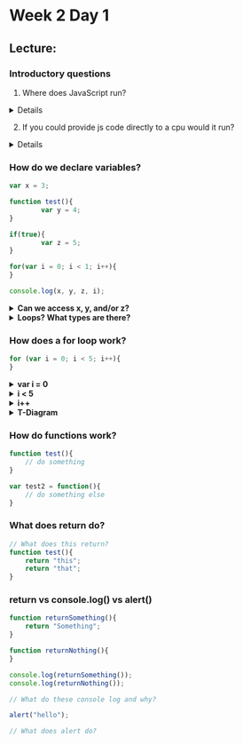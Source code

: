 # Week 2 Day 1

## Lecture:

### Introductory questions

1. Where does JavaScript run?

<details> 
	<br>In our browsers... 
</details>

2. If you could provide js code directly to a cpu would it run?

<details>
	<br><p>No... we must first convert it into machine code / bytecode before it runs, this is done by the javascript engine</p>
	<h4>Examples of JS engines</h4>
	<ul>
		<li>JavaScriptCore</li>
		<li>V8</li>
		<li>Chakra</li>
		<li>Spider Monkey</li>
		<li>Squirrel Fish</li>
	</ul>
	<p>They are written in C/C++ and have the goal of translating our js code into something a cpu can actually run.<br>In other words: JavaScript must be parsed before it can be run.</p>
</details>

### How do we declare variables?
```javascript
var x = 3;

function test(){
		var y = 4;
}

if(true){
		var z = 5;
}

for(var i = 0; i < 1; i++){
}

console.log(x, y, z, i);
```

<details> 
	<summary><strong>Can we access x, y, and/or z?</strong></summary>
	Variables declaration is function scoped... that means it can get into a loop or a conditional, but not into a function.
</details>

<details>
	<summary><strong>Loops? What types are there?</strong></summary> 
	<ul>
		<li>for</li>
		<li>while</li>
		<li>for/in</li>
		<li>do/while</li>
	</ul>
	<p>Don't worry about those last two, we'll talk about them in the future</p>
</details>

### How does a for loop work?	

```javascript
for (var i = 0; i < 5; i++){	
}
```
<details>
	<summary><strong>var i = 0</strong></summary>
	declares a variable i and sets it to some number
</details>

<details>
	<summary><strong>i < 5</strong></summary>
	continues running as long as this condition
</details>

<details>
	<summary><strong>i++</strong></summary>
	on each iteration do this <br><code>i++ is shorthand for i = i + 1</code>
</details>

<details>
	<summary><strong>T-Diagram</strong></summary>
	<table>
		<br><tr><th>Iteration</th><th>var i</th><th>i < 5</th></tr>
		<tr><td>1</td><td>0</td><td>true</td></tr>
		<tr><td>2</td><td>1</td><td>true</td></tr>
		<tr><td>3</td><td>2</td><td>true</td></tr>
		<tr><td>4</td><td>3</td><td>true</td></tr>
		<tr><td>5</td><td>4</td><td>true</td></tr>
		<tr><td>6</td><td>5</td><td>false</td></tr>
	</table>
</details>
		
### How do functions work?

```javascript
function test(){
	// do something
}

var test2 = function(){
	// do something else
}
```

### What does return do?

```javascript
// What does this return?
function test(){
	return "this";
	return "that";
}
```		

### return vs console.log() vs alert()

```javascript
function returnSomething(){
	return "Something";
}

function returnNothing(){
}

console.log(returnSomething());
console.log(returnNothing());

// What do these console log and why?

alert("hello");

// What does alert do?

```	